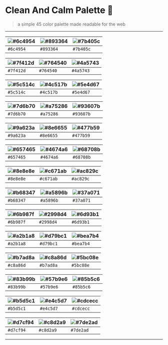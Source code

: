 # Clean And Calm Palette :art:

> a simple 45 color palette made readable for the web

--- 

|![#6c4954](http://via.placeholder.com/50/6c4954/000000?text=+)| ![#893364](http://via.placeholder.com/50/893364/000000?text=+)|![#7b405c](http://via.placeholder.com/50/7b405c/000000?text=+)|
| --- | --- | --- |
|`#6c4954`|`#893364`|`#7b405c`|

|![#7f412d](http://via.placeholder.com/50/7f412d/000000?text=+)|![#764540](http://via.placeholder.com/50/764540/000000?text=+)|![#4a5743](http://via.placeholder.com/50/4a5743/000000?text=+)|
| --- | --- | --- |
|`#7f412d`|`#764540`|`#4a5743`|

|![#5c514c](http://via.placeholder.com/50/5c514c/000000?text=+)|![#4c517b](http://via.placeholder.com/50/4c517b/000000?text=+)|![#5e4d67](http://via.placeholder.com/50/5e4d67/000000?text=+)|
| --- | --- | --- |
|`#5c514c`|`#4c517b`|`#5e4d67`|


|![#7d6b70](http://via.placeholder.com/50/7d6b70/000000?text=+)|![#a75286](http://via.placeholder.com/50/a75286/000000?text=+)|![#93607b](http://via.placeholder.com/50/93607b/000000?text=+)|
| --- | --- | --- |
|`#7d6b70`|`#a75286`|`#93607b`|

|![#9a623a](http://via.placeholder.com/50/9a623a/000000?text=+)|![#8e6655](http://via.placeholder.com/50/8e6655/000000?text=+)|![#477b59](http://via.placeholder.com/50/477b59/000000?text=+)|
| --- | --- | --- |
|`#9a623a` |`#8e6655` |`#477b59`|

|![#657465](http://via.placeholder.com/50/657465/000000?text=+)|![#4674a6](http://via.placeholder.com/50/4674a6/000000?text=+)|![#68708b](http://via.placeholder.com/50/68708b/000000?text=+)|
| --- | --- | --- |
|`#657465` |`#4674a6` |`#68708b`|

|![#8e8e8e](http://via.placeholder.com/50/8e8e8e/000000?text=+)|![#c671ab](http://via.placeholder.com/50/c671ab/000000?text=+)|![#ac829c](http://via.placeholder.com/50/ac829c/000000?text=+)|
| --- | --- | --- |
|`#8e8e8e` |`#c671ab` |`#ac829c`|

|![#b68347](http://via.placeholder.com/50/b68347/000000?text=+)|![#a5896b](http://via.placeholder.com/50/a5896b/000000?text=+)|![#37a071](http://via.placeholder.com/50/37a071/000000?text=+)|
| --- | --- | --- |
|`#b68347` |`#a5896b` |`#37a071`|

|![#6b987f](http://via.placeholder.com/50/6b987f/000000?text=+)|![#2998d4](http://via.placeholder.com/50/2998d4/000000?text=+)|![#6d93b1](http://via.placeholder.com/50/6d93b1/000000?text=+)|
| --- | --- | --- |
|`#6b987f` |`#2998d4` |`#6d93b1`|

|![#a2b1a8](http://via.placeholder.com/50/a2b1a8/000000?text=+)|![#d79bc1](http://via.placeholder.com/50/d79bc1/000000?text=+)|![#bea7b4](http://via.placeholder.com/50/bea7b4/000000?text=+)|
| --- | --- | --- |
|`#a2b1a8` |`#d79bc1` |`#bea7b4`|

|![#b7ad8a](http://via.placeholder.com/50/b7ad8a/000000?text=+)|![#c8a86d](http://via.placeholder.com/50/c8a86d/000000?text=+)|![#5bc08e](http://via.placeholder.com/50/5bc08e/000000?text=+)|
| --- | --- | --- |
|`#c8a86d` |`#b7ad8a` |`#5bc08e`|

|![#83b99b](http://via.placeholder.com/50/83b99b/000000?text=+)|![#57b9e6](http://via.placeholder.com/50/57b9e6/000000?text=+)|![#85b5c6](http://via.placeholder.com/50/85b5c6/000000?text=+)|
| --- | --- | --- |
|`#83b99b` |`#57b9e6` |`#85b5c6`|

|![#b5d5c1](http://via.placeholder.com/50/b5d5c1/000000?text=+)|![#e4c5d7](http://via.placeholder.com/50/e4c5d7/000000?text=+)|![#cdcecc](http://via.placeholder.com/50/cdcecc/000000?text=+)|
| --- | --- | --- |
|`#b5d5c1` |`#e4c5d7` |`#cdcecc`|

|![#d7cf94](http://via.placeholder.com/50/d7cf94/000000?text=+)|![#c8d2a9](http://via.placeholder.com/50/c8d2a9/000000?text=+)|![#7de2ad](http://via.placeholder.com/50/7de2ad/000000?text=+)|
| --- | --- | --- |
|`#d7cf94` |`#c8d2a9` |`#7de2ad`|

---
